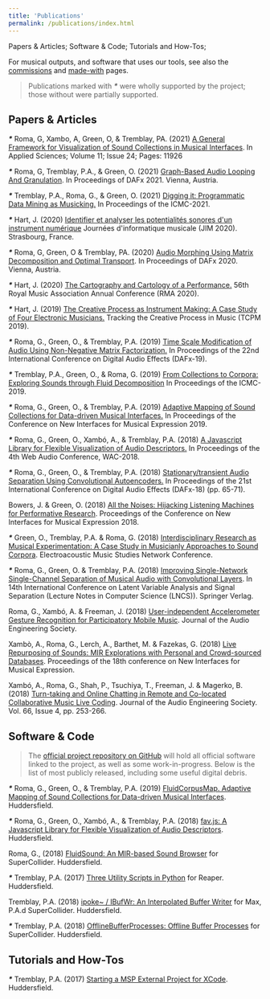```yaml
---
title: 'Publications'
permalink: /publications/index.html
---
```


Papers & Articles; Software & Code; Tutorials and How-Tos;

For musical outputs, and software that uses our tools, see also the [commissions](/commissions) and [made-with](/made-with) pages.

> Publications marked with ___*___ were wholly supported by the project; those without were partially supported.

## Papers & Articles

___*___ Roma, G, Xambo, A, Green, O, & Tremblay, PA. (2021) [A General Framework for Visualization of Sound Collections in Musical Interfaces](https://www.mdpi.com/2076-3417/11/24/11926). In Applied Sciences; Volume 11; Issue 24; Pages: 11926

___*___ Roma, G, Tremblay, P.A., & Green, O. (2021) [Graph-Based Audio Looping And Granulation](https://pure.hud.ac.uk/en/publications/graph-based-audio-looping-and-granulation). In Proceedings of DAFx 2021. Vienna, Austria.

___*___ Tremblay, P.A., Roma, G., & Green, O. (2021) [Digging it: Programmatic Data Mining as Musicking.](https://pure.hud.ac.uk/en/publications/digging-it-programmatic-data-mining-as-musicking) In Proceedings of the ICMC-2021.

___*___ Hart, J. (2020) [Identifier et analyser les potentialités sonores d'un instrument numérique](https://jim2020.sciencesconf.org/resource/page/id/13) Journées d'informatique musicale (JIM 2020). Strasbourg, France.

___*___ Roma, G, Green, O & Tremblay, PA. (2020) [Audio Morphing Using Matrix Decomposition and Optimal Transport](https://pure.hud.ac.uk/en/publications/audio-morphing-using-matrix-decomposition-and-optimal-transport). In Proceedings of DAFx 2020. Vienna, Austria.

___*___ Hart, J. (2020) [The Cartography and Cartology of a Performance.](https://www.goldsmithsrma2020.org/programme) 56th Royal Music Association Annual Conference (RMA 2020).

___*___ Hart, J. (2019) [The Creative Process as Instrument Making: A Case Study of Four Electronic Musicians.](http://tcpm2019.fcsh.unl.pt/jacob-hart/) Tracking the Creative Process in Music (TCPM 2019).

___*___ Roma, G., Green, O., & Tremblay, P.A. (2019) [Time Scale Modification of Audio Using Non-Negative Matrix Factorization.](https://www.dafx.de/paper-archive/2019/DAFx2019_paper_38.pdf) In Proceedings of the 22nd International Conference on Digital Audio Effects (DAFx-19).

___*___ Tremblay, P.A., Green, O., & Roma, G. (2019) [From Collections to Corpora: Exploring Sounds through Fluid Decomposition](https://pure.hud.ac.uk/en/publications/from-collections-to-corpora-exploring-sounds-through-fluid-decomp) In Proceedings of the ICMC-2019.

___*___ Roma, G., Green, O., & Tremblay, P.A. (2019) [Adaptive Mapping of Sound Collections for Data-driven Musical Interfaces.](https://pure.hud.ac.uk/en/publications/adaptive-mapping-of-sound-collections-for-data-driven-musical-int) In Proceedings of the Conference on New Interfaces for Musical Expression 2019.

___*___ Roma, G., Green, O., Xambó, A., & Tremblay, P.A. (2018) [A Javascript Library for Flexible Visualization of Audio Descriptors.](https://pure.hud.ac.uk/en/publications/a-javascript-library-for-flexible-visualization-of-audio-descript) In Proceedings of the 4th Web Audio Conference, WAC-2018.

___*___ Roma, G., Green, O., & Tremblay, P.A. (2018) [Stationary/transient Audio Separation Using Convolutional Autoencoders.](https://pure.hud.ac.uk/en/publications/stationarytransient-audio-separation-using-convolutional-autoenco) In Proceedings of the 21st International Conference on Digital Audio Effects (DAFx-18) (pp. 65-71).

Bowers, J. & Green, O. (2018) [All the Noises: Hijacking Listening Machines for Performative Research](https://pure.hud.ac.uk/en/publications/all-the-noises-hijacking-listening-machines-for-performative-rese). Proceedings of the Conference on New Interfaces for Musical Expression 2018.

___*___ Green, O., Tremblay, P.A. & Roma, G. (2018) [Interdisciplinary Research as Musical Experimentation: A Case Study in Musicianly Approaches to Sound Corpora](http://www.ems-network.org/spip.php?article471). Electroacoustic Music Studies Network Conference.

___*___ Roma, G., Green, O. & Tremblay, P.A. (2018) [Improving Single-Network Single-Channel Separation of Musical Audio with Convolutional Layers](https://pure.hud.ac.uk/en/publications/improving-single-network-single-channel-separation-of-musical-aud). In 14th International Conference on Latent Variable Analysis and Signal Separation (Lecture Notes in Computer Science (LNCS)). Springer Verlag.

Roma, G., Xambó, A. & Freeman, J. (2018) [User-independent Accelerometer Gesture Recognition for Participatory Mobile Music](http://www.aes.org/e-lib/browse.cfm?elib=19582). Journal of the Audio Engineering Society.

Xambò, A., Roma, G., Lerch, A., Barthet, M. & Fazekas, G. (2018) [Live Repurposing of Sounds: MIR Explorations with Personal and Crowd-sourced Databases](https://pure.hud.ac.uk/en/publications/live-repurposing-of-sounds-mir-explorations-with-personal-and-cro). Proceedings of the 18th conference on New Interfaces for Musical Expression.

Xambó, A., Roma, G., Shah, P., Tsuchiya, T., Freeman, J. & Magerko, B. (2018) [Turn-taking and Online Chatting in Remote and Co-located Collaborative Music Live Coding](https://pure.hud.ac.uk/en/publications/turn-taking-and-chatting-in-collaborative-music-live-coding). Journal of the Audio Engineering Society. Vol. 66, Issue 4, pp. 253-266.

## Software & Code

> The [official project repository on GitHub](https://github.com/flucoma) will hold all official software linked to the project, as well as some work-in-progress. Below is the list of most publicly released, including some useful digital debris.

___*___ Roma, G., Green, O., & Tremblay, P.A. (2019) [FluidCorpusMap. Adaptive Mapping of Sound Collections for Data-driven Musical Interfaces](https://github.com/flucoma/FluidCorpusMap). Huddersfield.

___*___ Roma, G., Green, O., Xambó, A., & Tremblay, P.A. (2018) [fav.js: A Javascript Library for Flexible Visualization of Audio Descriptors](https://github.com/flucoma/fav.js). Huddersfield.

Roma, G., (2018) [FluidSound: An MIR-based Sound Browser](https://github.com/flucoma/FluidSound) for SuperCollider. Huddersfield.

___*___ Tremblay, P.A. (2017) [Three Utility Scripts in Python](http://www.no-tv.org/code/) for Reaper. Huddersfield.

Tremblay, P.A. (2018) [ipoke~ / IBufWr: An Interpolated Buffer Writer](http://www.no-tv.org/code/) for Max, P.A.d SuperCollider. Huddersfield.

___*___ Tremblay, P.A. (2018) [OfflineBufferProcesses: Offline Buffer Processes](http://www.no-tv.org/code/) for SuperCollider. Huddersfield.

## Tutorials and How-Tos

___*___ Tremblay, P.A. (2017) [Starting a MSP External Project for XCode](http://www.no-tv.org/code/). Huddersfield.
